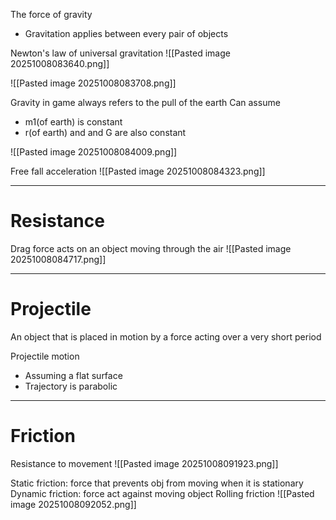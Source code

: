 The force of gravity
- Gravitation applies between every pair of objects

Newton's law of universal gravitation
![[Pasted image 20251008083640.png]]

![[Pasted image 20251008083708.png]]

Gravity in game always refers to the pull of the earth
Can assume
- m1(of earth) is constant
- r(of earth) and and G are also constant

![[Pasted image 20251008084009.png]]

Free fall acceleration
![[Pasted image 20251008084323.png]]


---
# Resistance

Drag force acts on an object moving through the air
![[Pasted image 20251008084717.png]]


---
# Projectile

An object that is placed in motion by a force acting over a very short period

Projectile motion
- Assuming a flat surface
- Trajectory is parabolic



---
# Friction

Resistance to movement
![[Pasted image 20251008091923.png]]

Static friction: force that prevents obj from moving when it is stationary
Dynamic friction: force act against moving object
Rolling friction
![[Pasted image 20251008092052.png]]
